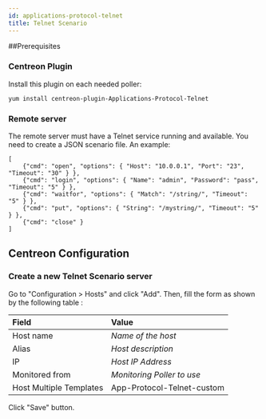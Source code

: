```yaml
---
id: applications-protocol-telnet
title: Telnet Scenario
---
```


\#\#Prerequisites

### Centreon Plugin

Install this plugin on each needed poller:

``` shell
yum install centreon-plugin-Applications-Protocol-Telnet
```

### Remote server

The remote server must have a Telnet service running and available. You need to
create a JSON scenario file. An example:

    [
        {"cmd": "open", "options": { "Host": "10.0.0.1", "Port": "23", "Timeout": "30" } },
        {"cmd": "login", "options": { "Name": "admin", "Password": "pass", "Timeout": "5" } },
        {"cmd": "waitfor", "options": { "Match": "/string/", "Timeout": "5" } },
        {"cmd": "put", "options": { "String": "/mystring/", "Timeout": "5" } },
        {"cmd": "close" }
    ]

## Centreon Configuration

### Create a new Telnet Scenario server

Go to "Configuration \> Hosts" and click "Add". Then, fill the form as shown by
the following table :

| Field                   | Value                      |
| :---------------------- | :------------------------- |
| Host name               | *Name of the host*         |
| Alias                   | *Host description*         |
| IP                      | *Host IP Address*          |
| Monitored from          | *Monitoring Poller to use* |
| Host Multiple Templates | App-Protocol-Telnet-custom |

Click "Save" button.
